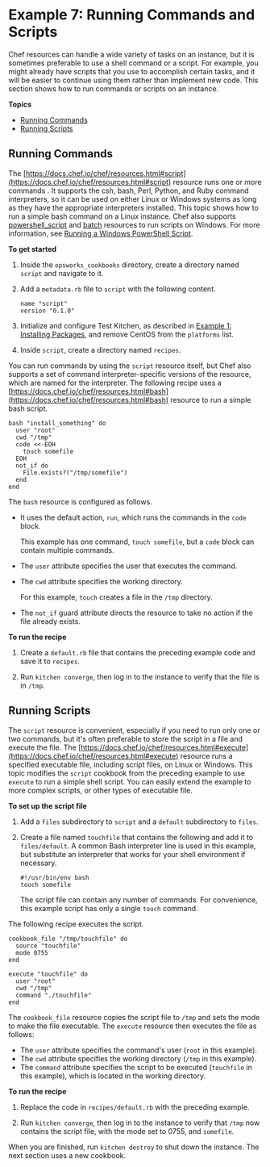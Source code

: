 # Example 7: Running Commands and Scripts<a name="cookbooks-101-basics-commands"></a>

Chef resources can handle a wide variety of tasks on an instance, but it is sometimes preferable to use a shell command or a script\. For example, you might already have scripts that you use to accomplish certain tasks, and it will be easier to continue using them rather than implement new code\. This section shows how to run commands or scripts on an instance\. 

**Topics**
+ [Running Commands](#cookbooks-101-basics-commands-script)
+ [Running Scripts](#cookbooks-101-basics-commands-execute)

## Running Commands<a name="cookbooks-101-basics-commands-script"></a>

The [https://docs.chef.io/chef/resources.html#script](https://docs.chef.io/chef/resources.html#script) resource runs one or more commands \. It supports the csh, bash, Perl, Python, and Ruby command interpreters, so it can be used on either Linux or Windows systems as long as they have the appropriate interpreters installed\. This topic shows how to run a simple bash command on a Linux instance\. Chef also supports [powershell\_script](https://docs.chef.io/chef/resources.html#powershell-script) and [batch](https://docs.chef.io/chef/resources.html#batch) resources to run scripts on Windows\. For more information, see [Running a Windows PowerShell Script](cookbooks-101-opsworks-opsworks-powershell.md)\. 

**To get started**

1. Inside the `opsworks_cookbooks` directory, create a directory named `script` and navigate to it\.

1. Add a `metadata.rb` file to `script` with the following content\.

   ```
   name "script"
   version "0.1.0"
   ```

1. Initialize and configure Test Kitchen, as described in [Example 1: Installing Packages](cookbooks-101-basics-packages.md), and remove CentOS from the `platforms` list\.

1. Inside `script`, create a directory named `recipes`\.

You can run commands by using the `script` resource itself, but Chef also supports a set of command interpreter\-specific versions of the resource, which are named for the interpreter\. The following recipe uses a [https://docs.chef.io/chef/resources.html#bash](https://docs.chef.io/chef/resources.html#bash) resource to run a simple bash script\.

```
bash "install_something" do
  user "root"
  cwd "/tmp"
  code <<-EOH
    touch somefile
  EOH
  not_if do
    File.exists?("/tmp/somefile")
  end
end
```

The `bash` resource is configured as follows\.
+ It uses the default action, `run`, which runs the commands in the `code` block\.

  This example has one command, `touch somefile`, but a `code` block can contain multiple commands\.
+ The `user` attribute specifies the user that executes the command\.
+ The `cwd` attribute specifies the working directory\.

  For this example, `touch` creates a file in the `/tmp` directory\.
+ The `not_if` guard attribute directs the resource to take no action if the file already exists\.

**To run the recipe**

1. Create a `default.rb` file that contains the preceding example code and save it to `recipes`\.

1. Run `kitchen converge`, then log in to the instance to verify that the file is in `/tmp`\.

## Running Scripts<a name="cookbooks-101-basics-commands-execute"></a>

The `script` resource is convenient, especially if you need to run only one or two commands, but it's often preferable to store the script in a file and execute the file\. The [https://docs.chef.io/chef/resources.html#execute](https://docs.chef.io/chef/resources.html#execute) resource runs a specified executable file, including script files, on Linux or Windows\. This topic modifies the `script` cookbook from the preceding example to use `execute` to run a simple shell script\. You can easily extend the example to more complex scripts, or other types of executable file\.

**To set up the script file**

1. Add a `files` subdirectory to `script` and a `default` subdirectory to `files`\.

1. Create a file named `touchfile` that contains the following and add it to `files/default`\. A common Bash interpreter line is used in this example, but substitute an interpreter that works for your shell environment if necessary\.

   ```
   #!/usr/bin/env bash
   touch somefile
   ```

   The script file can contain any number of commands\. For convenience, this example script has only a single `touch` command\.

The following recipe executes the script\. 

```
cookbook_file "/tmp/touchfile" do
  source "touchfile"
  mode 0755
end

execute "touchfile" do
  user "root"
  cwd "/tmp"
  command "./touchfile"
end
```

The `cookbook_file` resource copies the script file to `/tmp` and sets the mode to make the file executable\. The `execute` resource then executes the file as follows:
+ The `user` attribute specifies the command's user \(`root` in this example\)\.
+ The `cwd` attribute specifies the working directory \(`/tmp` in this example\)\.
+ The `command` attribute specifies the script to be executed \(`touchfile` in this example\), which is located in the working directory\.

**To run the recipe**

1. Replace the code in `recipes/default.rb` with the preceding example\.

1. Run `kitchen converge`, then log in to the instance to verify that `/tmp` now contains the script file, with the mode set to 0755, and `somefile`\.

When you are finished, run `kitchen destroy` to shut down the instance\. The next section uses a new cookbook\.